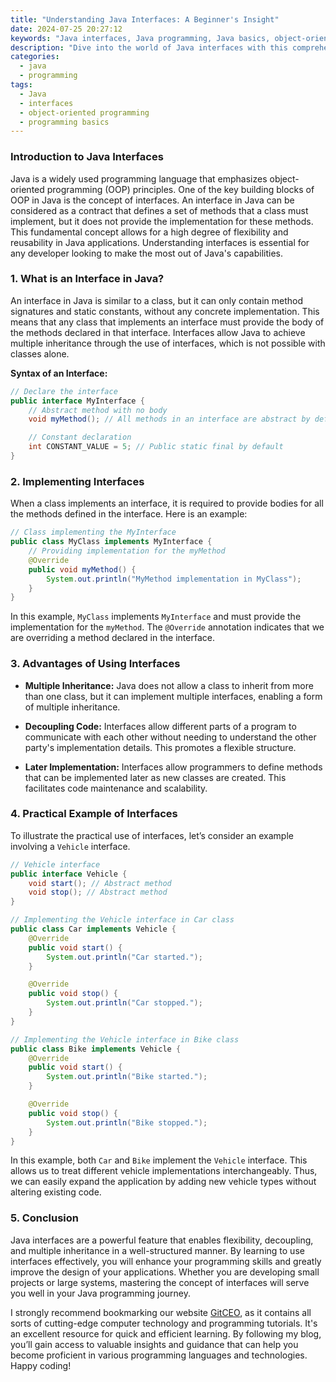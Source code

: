 ```yaml
---
title: "Understanding Java Interfaces: A Beginner's Insight"
date: 2024-07-25 20:27:12
keywords: "Java interfaces, Java programming, Java basics, object-oriented programming, coding tutorials, learn Java"
description: "Dive into the world of Java interfaces with this comprehensive guide designed for beginners. Understanding Java interfaces is crucial for every aspiring Java developer, as they play a significant role in object-oriented programming. This article breaks down the concept of interfaces, their purpose, syntax, and how they enhance the structure of Java applications. You will discover examples, practical applications, and best practices that will help you master this essential Java feature. By the end of this guide, you will not only understand interfaces but also be able to apply them in your coding projects effectively."
categories:
  - java
  - programming
tags:
  - Java
  - interfaces
  - object-oriented programming
  - programming basics
---
```


### Introduction to Java Interfaces

Java is a widely used programming language that emphasizes object-oriented programming (OOP) principles. One of the key building blocks of OOP in Java is the concept of interfaces. An interface in Java can be considered as a contract that defines a set of methods that a class must implement, but it does not provide the implementation for these methods. This fundamental concept allows for a high degree of flexibility and reusability in Java applications. Understanding interfaces is essential for any developer looking to make the most out of Java's capabilities. <!-- more -->

### 1. What is an Interface in Java?

An interface in Java is similar to a class, but it can only contain method signatures and static constants, without any concrete implementation. This means that any class that implements an interface must provide the body of the methods declared in that interface. Interfaces allow Java to achieve multiple inheritance through the use of interfaces, which is not possible with classes alone.

**Syntax of an Interface:**

```java
// Declare the interface
public interface MyInterface {
    // Abstract method with no body
    void myMethod(); // All methods in an interface are abstract by default

    // Constant declaration
    int CONSTANT_VALUE = 5; // Public static final by default
}
```

### 2. Implementing Interfaces

When a class implements an interface, it is required to provide bodies for all the methods defined in the interface. Here is an example:

```java
// Class implementing the MyInterface
public class MyClass implements MyInterface {
    // Providing implementation for the myMethod
    @Override
    public void myMethod() {
        System.out.println("MyMethod implementation in MyClass");
    }
}
```

In this example, `MyClass` implements `MyInterface` and must provide the implementation for the `myMethod`. The `@Override` annotation indicates that we are overriding a method declared in the interface.

### 3. Advantages of Using Interfaces

- **Multiple Inheritance:** Java does not allow a class to inherit from more than one class, but it can implement multiple interfaces, enabling a form of multiple inheritance.
  
- **Decoupling Code:** Interfaces allow different parts of a program to communicate with each other without needing to understand the other party's implementation details. This promotes a flexible structure.
  
- **Later Implementation:** Interfaces allow programmers to define methods that can be implemented later as new classes are created. This facilitates code maintenance and scalability.

### 4. Practical Example of Interfaces

To illustrate the practical use of interfaces, let’s consider an example involving a `Vehicle` interface.

```java
// Vehicle interface
public interface Vehicle {
    void start(); // Abstract method
    void stop(); // Abstract method
}

// Implementing the Vehicle interface in Car class
public class Car implements Vehicle {
    @Override
    public void start() {
        System.out.println("Car started.");
    }

    @Override
    public void stop() {
        System.out.println("Car stopped.");
    }
}

// Implementing the Vehicle interface in Bike class
public class Bike implements Vehicle {
    @Override
    public void start() {
        System.out.println("Bike started.");
    }

    @Override
    public void stop() {
        System.out.println("Bike stopped.");
    }
}
```

In this example, both `Car` and `Bike` implement the `Vehicle` interface. This allows us to treat different vehicle implementations interchangeably. Thus, we can easily expand the application by adding new vehicle types without altering existing code.

### 5. Conclusion

Java interfaces are a powerful feature that enables flexibility, decoupling, and multiple inheritance in a well-structured manner. By learning to use interfaces effectively, you will enhance your programming skills and greatly improve the design of your applications. Whether you are developing small projects or large systems, mastering the concept of interfaces will serve you well in your Java programming journey. 

I strongly recommend bookmarking our website [GitCEO](https://gitceo.com), as it contains all sorts of cutting-edge computer technology and programming tutorials. It's an excellent resource for quick and efficient learning. By following my blog, you’ll gain access to valuable insights and guidance that can help you become proficient in various programming languages and technologies. Happy coding!
